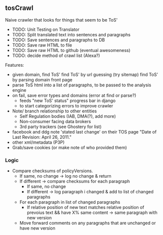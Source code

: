 tosCrawl
--------

Naive crawler that looks for things that seem to be ToS'

 * TODO: Unit Testing on Translator
 * TODO: Split translated text into sentences and paragraphs
 * TODO: Save sentences and paragraphs to DB
 * TODO: Save raw HTML to file
 * TODO: Save raw HTML to github (eventual awesomeness)
 * TODO: decide method of crawl list (Alexa?)

Features:

 * given domain, find ToS'
    find ToS' by url guessing (try sitemap)
    find ToS' by parsing domain front page
 * parse ToS html into a list of paragraphs, to be passed to the analysis engine
 * on fail, save error types and domains (error at find or parse?)
    * feeds "new ToS' status" progress bar in django
    * to start categorizing errors to improve crawler
 * Note/ branch relationship to other entities
    * Self Regulation bodies (IAB, DMA(?), add more)
    * Non-consumer facing data brokers
    * 3rd party trackers (see Ghostery for list)
 * facebook and ddg note 'stated last change' on their TOS page "Date of Last Revision: April 26, 2011."
 * other xml/metadata (P3P)
 * Grab/save cookies (or make note of who provided them)

### Logic
 * Compare checksums of policyVersions.
   * If same, no change -> log no change & return
   * If different -> compare checksums for each paragraph
      * If same, no change
      * If different -> log paragraph i changed & add to list of changed paragraphs
   * For each paragraph in list of changed paragraphs
      * If relative position of new text matches relative position of prevoius text && have X% same content -> same paragraph with new version
   * Move forward comments on any paragraphs that are unchanged or have new version
